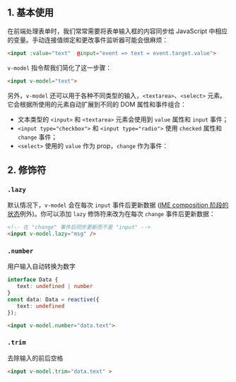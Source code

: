 ## 1. 基本使用

在前端处理表单时，我们常常需要将表单输入框的内容同步给 JavaScript 中相应的变量。手动连接值绑定和更改事件监听器可能会很麻烦：

```html
<input :value="text"  @input="event => text = event.target.value">
```

`v-model` 指令帮我们简化了这一步骤：

```html
<input v-model="text">
```

另外，`v-model` 还可以用于各种不同类型的输入，`<textarea>`、`<select>` 元素。它会根据所使用的元素自动扩展到不同的 DOM 属性和事件组合：

- 文本类型的 `<input>` 和 `<textarea>` 元素会使用到 `value` 属性和 `input` 事件；
- `<input type="checkbox">` 和 `<input type="radio">` 使用 `checked` 属性和 `change` 事件；
- `<select>` 使用的 `value` 作为 prop，`change` 作为事件：

## 2. 修饰符

### `.lazy`

默认情况下，`v-model` 会在每次 `input` 事件后更新数据 ([IME composition 阶段的状态](https://staging-cn.vuejs.org/guide/essentials/forms.html#vmodel-ime-tip)例外)。你可以添加 `lazy` 修饰符来改为在每次 `change` 事件后更新数据：

```html
<!-- 在 "change" 事件后同步更新而不是 "input" -->
<input v-model.lazy="msg" />
```

### `.number`

用户输入自动转换为数字

```ts
interface Data {
   text: undefined | number
}
const data: Data = reactive({
   text: undefined
});
```

```html
<input v-model.number="data.text">
```

### `.trim`

去除输入的前后空格

```html
<input v-model.trim="data.text" >
```

